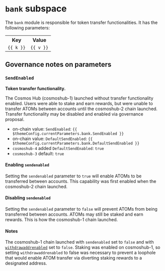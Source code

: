 # `bank` subspace

The `bank` module is responsible for token transfer functionalities. It has the following parameters:

<table>
    <tr>
        <th>Key</th>
        <th>Value</th>
    </tr>
    <tr v-for="(v,k) in $themeConfig.currentParameters.bank">
        <td><a :href="'#'+k"><code>{{ k }}</code></a></td>
        <td><code>{{ v }}</code></td>
    </tr>
</table>

## Governance notes on parameters

### `SendEnabled`

**Token transfer functionality.**

The Cosmos Hub (cosmoshub-1) launched without transfer functionality enabled. Users were able to stake and earn rewards, but were unable to transfer ATOMs between accounts until the cosmoshub-2 chain launched. Transfer functionality may be disabled and enabled via governance proposal.

* on-chain value: `SendEnabled`: `{{ $themeConfig.currentParameters.bank.SendEnabled }}`
* on-chain value: `DefaultSendEnabled`: `{{ $themeConfig.currentParameters.bank.DefaultSendEnabled }}`
* `cosmoshub-4` added `DefaultSendEnabled`: `true`
* `cosmoshub-3` default: `true`

#### Enabling `sendenabled`

Setting the `sendenabled` parameter to `true` will enable ATOMs to be transferred between accounts. This capability was first enabled when the cosmoshub-2 chain launched.

#### Disabling `sendenabled`

Setting the `sendenabled` parameter to `false` will prevent ATOMs from being transferred between accounts. ATOMs may still be staked and earn rewards. This is how the cosmoshub-1 chain launched.

#### Notes

The cosmoshub-1 chain launched with `sendenabled` set to `false` and with [`withdrawaddrenabled`](./Distribution.md#4-withdrawaddrenabled) set to `false`. Staking was enabled on cosmoshub-1, so setting `withdrawaddrenabled` to false was necessary to prevent a loophole that would enable ATOM transfer via diverting staking rewards to a designated address.
